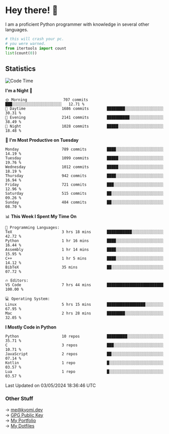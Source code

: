# Hey there! 👋

I am a proficient Python programmer with knowledge in several other languages.

```py
# this will crash your pc.
# you were warned.
from itertools import count
list(count(0))
```

## Statistics
<!--START_SECTION:waka-->
![Code Time](http://img.shields.io/badge/Code%20Time-1%2C056%20hrs%2040%20mins-blue)

**I'm a Night 🦉** 

```text
🌞 Morning                707 commits         ███░░░░░░░░░░░░░░░░░░░░░░   12.71 % 
🌆 Daytime                1686 commits        ████████░░░░░░░░░░░░░░░░░   30.31 % 
🌃 Evening                2141 commits        ██████████░░░░░░░░░░░░░░░   38.49 % 
🌙 Night                  1028 commits        █████░░░░░░░░░░░░░░░░░░░░   18.48 % 
```
📅 **I'm Most Productive on Tuesday** 

```text
Monday                   789 commits         ████░░░░░░░░░░░░░░░░░░░░░   14.19 % 
Tuesday                  1099 commits        █████░░░░░░░░░░░░░░░░░░░░   19.76 % 
Wednesday                1012 commits        █████░░░░░░░░░░░░░░░░░░░░   18.19 % 
Thursday                 942 commits         ████░░░░░░░░░░░░░░░░░░░░░   16.94 % 
Friday                   721 commits         ███░░░░░░░░░░░░░░░░░░░░░░   12.96 % 
Saturday                 515 commits         ██░░░░░░░░░░░░░░░░░░░░░░░   09.26 % 
Sunday                   484 commits         ██░░░░░░░░░░░░░░░░░░░░░░░   08.70 % 
```


📊 **This Week I Spent My Time On** 

```text
💬 Programming Languages: 
TeX                      3 hrs 18 mins       ███████████░░░░░░░░░░░░░░   42.72 % 
Python                   1 hr 16 mins        ████░░░░░░░░░░░░░░░░░░░░░   16.44 % 
Assembly                 1 hr 14 mins        ████░░░░░░░░░░░░░░░░░░░░░   15.95 % 
C++                      1 hr 5 mins         ████░░░░░░░░░░░░░░░░░░░░░   14.12 % 
BibTeX                   35 mins             ██░░░░░░░░░░░░░░░░░░░░░░░   07.72 % 

🔥 Editors: 
VS Code                  7 hrs 44 mins       █████████████████████████   100.00 % 

💻 Operating System: 
Linux                    5 hrs 15 mins       █████████████████░░░░░░░░   67.95 % 
Mac                      2 hrs 28 mins       ████████░░░░░░░░░░░░░░░░░   32.05 % 
```

**I Mostly Code in Python** 

```text
Python                   10 repos            █████████░░░░░░░░░░░░░░░░   35.71 % 
C                        3 repos             ███░░░░░░░░░░░░░░░░░░░░░░   10.71 % 
JavaScript               2 repos             ██░░░░░░░░░░░░░░░░░░░░░░░   07.14 % 
Kotlin                   1 repo              █░░░░░░░░░░░░░░░░░░░░░░░░   03.57 % 
Lua                      1 repo              █░░░░░░░░░░░░░░░░░░░░░░░░   03.57 % 
```




 Last Updated on 03/05/2024 18:36:46 UTC
<!--END_SECTION:waka-->

### Other Stuff

→ [me@kyomi.dev](mailto:me@kyomi.dev)\
→ [GPG Public Key](https://github.com/bitterteriyaki.gpg)\
→ [My Portfolio](https://kyomi.dev)\
→ [My Dotfiles](https://github.com/bitterteriyaki/dotfiles)
